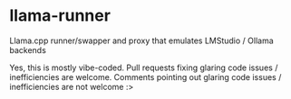 # llama-runner
Llama.cpp runner/swapper and proxy that emulates LMStudio / Ollama backends

Yes, this is mostly vibe-coded. Pull requests fixing glaring code issues / inefficiencies are welcome. Comments pointing out glaring code issues / inefficiencies are not welcome :>
